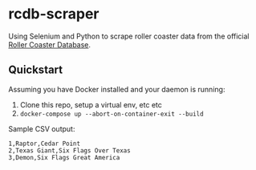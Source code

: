 # rcdb-scraper

Using Selenium and Python to scrape roller coaster data from the official [Roller Coaster Database](http://rcdb.com/).

## Quickstart

Assuming you have Docker installed and your daemon is running:

1. Clone this repo, setup a virtual env, etc etc
2. `docker-compose up --abort-on-container-exit --build`

Sample CSV output:
```
1,Raptor,Cedar Point
2,Texas Giant,Six Flags Over Texas
3,Demon,Six Flags Great America
```